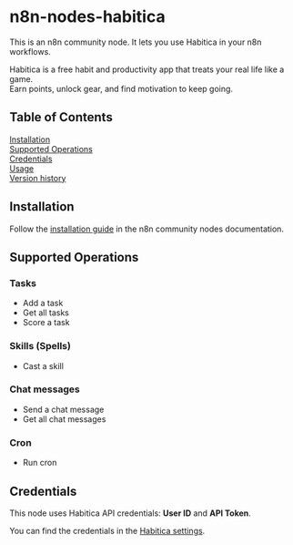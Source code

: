 # n8n-nodes-habitica

This is an n8n community node. It lets you use Habitica in your n8n workflows.

Habitica is a free habit and productivity app that treats your real life like a game.   
Earn points, unlock gear, and find motivation to keep going.

## Table of Contents

[Installation](#installation)  
[Supported Operations](#supported-operations)  
[Credentials](#credentials)  
[Usage](#usage)  
[Version history](CHANGELOG.md)

## Installation

Follow the [installation guide](https://docs.n8n.io/integrations/community-nodes/installation/) in the n8n community nodes documentation.

## Supported Operations

### Tasks

* Add a task
* Get all tasks
* Score a task

### Skills (Spells)

* Cast a skill

### Chat messages

* Send a chat message
* Get all chat messages

### Cron

* Run cron


## Credentials

This node uses Habitica API credentials: **User ID** and **API Token**. 

You can find the credentials in the [Habitica settings](https://habitica.com/user/settings/api).



